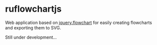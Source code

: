 ruflowchartjs
=============

Web application based on
[jquery.flowchart](https://github.com/sdrdis/jquery.flowchart) for easily
creating flowcharts and exporting them to SVG.

Still under development...
